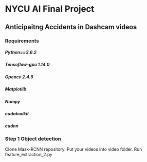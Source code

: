 # NYCU AI Final Project 
## Anticipaitng Accidents in Dashcam videos

### Requirements

##### Python==3.6.2
##### Tensoflow-gpu 1.14.0
##### Opencv 2.4.9
##### Matplotlib
##### Numpy
##### cudatoolkit
##### cudnn
### Step 1 Object detection
Clone Mask-RCNN repository.
Put your videos into video folder.
Run feature_extraction_2.py
